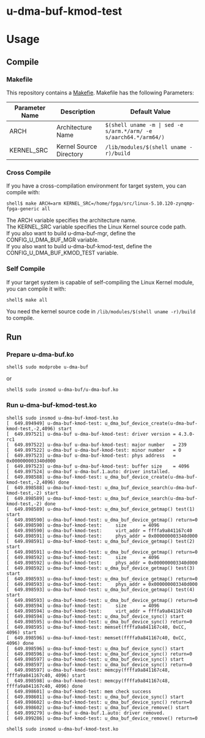# u-dma-buf-kmod-test

# Usage

## Compile

### Makefile

This repository contains a [Makefie](./Makefile).
Makefile has the following Parameters:

| Parameter Name             | Description                    | Default Value                        |
|----------------------------|--------------------------------|--------------------------------------|
| ARCH                       | Architecture Name              | `$(shell uname -m \| sed -e s/arm.*/arm/ -e s/aarch64.*/arm64/)` |
| KERNEL_SRC                 | Kernel Source Directory        | `/lib/modules/$(shell uname -r)/build` |

### Cross Compile

If you have a cross-compilation environment for target system, you can compile with:

```console
shell$ make ARCH=arm KERNEL_SRC=/home/fpga/src/linux-5.10.120-zynqmp-fpga-generic all
```
The ARCH variable specifies the architecture name.    
The KERNEL_SRC variable specifies the Linux Kernel source code path.    
If you also want to build u-dma-buf-mgr, define the CONFIG_U_DMA_BUF_MGR variable.    
If you also want to build u-dma-buf-kmod-test, define the CONFIG_U_DMA_BUF_KMOD_TEST variable.    

### Self Compile

If your target system is capable of self-compiling the Linux Kernel module, you can compile it with:

```console
shell$ make all
```
You need the kernel source code in ```/lib/modules/$(shell uname -r)/build``` to compile.


## Run

### Prepare u-dma-buf.ko

```console
shell$ sudo modprobe u-dma-buf
```

or

```console
shell$ sudo insmod u-dma-buf/u-dma-buf.ko
```

### Run u-dma-buf-kmod-test.ko

```console
shell$ sudo insmod u-dma-buf-kmod-test.ko
[  649.894949] u-dma-buf-kmod-test: u_dma_buf_device_create(u-dma-buf-kmod-test,-2,4096) start
[  649.897521] u-dma-buf u-dma-buf-kmod-test: driver version = 4.3.0-rc1
[  649.897522] u-dma-buf u-dma-buf-kmod-test: major number   = 239
[  649.897522] u-dma-buf u-dma-buf-kmod-test: minor number   = 0
[  649.897523] u-dma-buf u-dma-buf-kmod-test: phys address   = 0x000000003340d000
[  649.897523] u-dma-buf u-dma-buf-kmod-test: buffer size    = 4096
[  649.897524] u-dma-buf u-dma-buf.1.auto: driver installed.
[  649.898588] u-dma-buf-kmod-test: u_dma_buf_device_create(u-dma-buf-kmod-test,-2,4096) done
[  649.898588] u-dma-buf-kmod-test: u_dma_buf_device_search(u-dma-buf-kmod-test,-2) start
[  649.898589] u-dma-buf-kmod-test: u_dma_buf_device_search(u-dma-buf-kmod-test,-2) done
[  649.898589] u-dma-buf-kmod-test: u_dma_buf_device_getmap() test(1) start
[  649.898590] u-dma-buf-kmod-test: u_dma_buf_device_getmap() return=0
[  649.898590] u-dma-buf-kmod-test:     size      = 4096
[  649.898590] u-dma-buf-kmod-test:     virt_addr = ffffa9a841167c40
[  649.898591] u-dma-buf-kmod-test:     phys_addr = 0x000000003340d000
[  649.898591] u-dma-buf-kmod-test: u_dma_buf_device_getmap() test(2) start
[  649.898591] u-dma-buf-kmod-test: u_dma_buf_device_getmap() return=0
[  649.898592] u-dma-buf-kmod-test:     size      = 4096
[  649.898592] u-dma-buf-kmod-test:     phys_addr = 0x000000003340d000
[  649.898592] u-dma-buf-kmod-test: u_dma_buf_device_getmap() test(3) start
[  649.898593] u-dma-buf-kmod-test: u_dma_buf_device_getmap() return=0
[  649.898593] u-dma-buf-kmod-test:     phys_addr = 0x000000003340d000
[  649.898593] u-dma-buf-kmod-test: u_dma_buf_device_getmap() test(4) start
[  649.898593] u-dma-buf-kmod-test: u_dma_buf_device_getmap() return=0
[  649.898594] u-dma-buf-kmod-test:     size      = 4096
[  649.898594] u-dma-buf-kmod-test:     virt_addr = ffffa9a841167c40
[  649.898594] u-dma-buf-kmod-test: u_dma_buf_device_sync() start
[  649.898595] u-dma-buf-kmod-test: u_dma_buf_device_sync() return=0
[  649.898595] u-dma-buf-kmod-test: memset(ffffa9a841167c40, 0xCC, 4096) start
[  649.898596] u-dma-buf-kmod-test: memset(ffffa9a841167c40, 0xCC, 4096) done 
[  649.898596] u-dma-buf-kmod-test: u_dma_buf_device_sync() start
[  649.898596] u-dma-buf-kmod-test: u_dma_buf_device_sync() return=0
[  649.898597] u-dma-buf-kmod-test: u_dma_buf_device_sync() start
[  649.898597] u-dma-buf-kmod-test: u_dma_buf_device_sync() return=0
[  649.898597] u-dma-buf-kmod-test: memcpy(ffffa9a841167c48, ffffa9a841167c40, 4096) start
[  649.898598] u-dma-buf-kmod-test: memcpy(ffffa9a841167c48, ffffa9a841167c40, 4096) done 
[  649.898601] u-dma-buf-kmod-test: mem check success
[  649.898601] u-dma-buf-kmod-test: u_dma_buf_device_sync() start
[  649.898602] u-dma-buf-kmod-test: u_dma_buf_device_sync() return=0
[  649.898602] u-dma-buf-kmod-test: u_dma_buf_device_remove() start
[  649.899279] u-dma-buf u-dma-buf.1.auto: driver removed.
[  649.899286] u-dma-buf-kmod-test: u_dma_buf_device_remove() return=0
```

```console
shell$ sudo insmod u-dma-buf-kmod-test.ko
```

